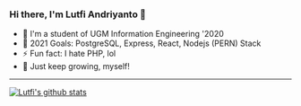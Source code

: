### Hi there, I'm Lutfi Andriyanto 👋


- 🔭 I'm a student of UGM Information Engineering '2020
- 🥅 2021 Goals: PostgreSQL, Express, React, Nodejs (PERN) Stack
- ⚡ Fun fact: I hate PHP, lol
- 🌱 Just keep growing, myself!

---

[![Lutfi's github stats](https://github-readme-stats.vercel.app/api?username=lutfiandri&show_icons=true&theme=radical)](https://github.com/lutfiandri/github-readme-stats)

<!-- [![Top Langs](https://github-readme-stats.vercel.app/api/top-langs/?username=lutfiandri&layout=compact&theme=radical)](https://github.com/anuraghazra/github-readme-stats) -->
